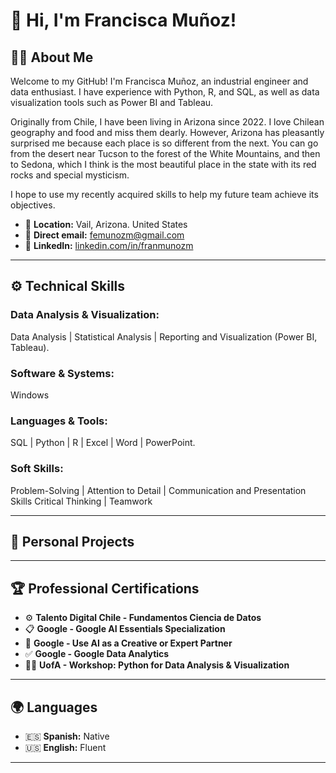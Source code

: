 # 👋 Hi, I'm Francisca Muñoz!

## 👨‍💻 About Me

Welcome to my GitHub! I'm Francisca Muñoz, an industrial engineer and data enthusiast. I have experience with Python, R, and SQL, as well as data visualization tools such as Power BI and Tableau.

Originally from Chile, I have been living in Arizona since 2022. I love Chilean geography and food and miss them dearly. However, Arizona has pleasantly surprised me because each place is so different from the next. You can go from the desert near Tucson to the forest of the White Mountains, and then to Sedona, which I think is the most beautiful place in the state with its red rocks and special mysticism.

I hope to use my recently acquired skills to help my future team achieve its objectives.

- 📍 **Location:** Vail, Arizona. United States  
- 📩 **Direct email:** femunozm@gmail.com
- 💼 **LinkedIn:** [linkedin.com/in/franmunozm](https://www.linkedin.com/in/franmunozm/)

---

## ⚙️ Technical Skills

### Data Analysis & Visualization: 
  Data Analysis   |   Statistical Analysis   |   Reporting and Visualization (Power BI, Tableau).

### Software & Systems:
  Windows

### Languages & Tools: 
  SQL  |  Python  |  R  |  Excel  |  Word  |  PowerPoint.

### Soft Skills: 
  Problem-Solving  |  Attention to Detail  |  Communication and Presentation Skills
  Critical Thinking  |  Teamwork

---

## 🚀 Personal Projects


---

## 🏆 Professional Certifications

- ⚙️ **Talento Digital Chile - Fundamentos Ciencia de Datos**
- 📋 **Google - Google AI Essentials Specialization**
- 🧠 **Google - Use AI as a Creative or Expert Partner**  
- ✅ **Google - Google Data Analytics**  
- 👨‍💻 **UofA - Workshop: Python for Data Analysis & Visualization**  

---

## 🌍 Languages

- 🇪🇸 **Spanish:** Native  
- 🇺🇸 **English:** Fluent 

---
